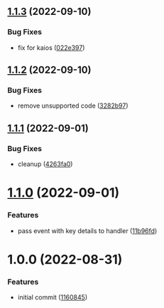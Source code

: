 ## [1.1.3](https://github.com/garredow/onyx-keys/compare/v1.1.2...v1.1.3) (2022-09-10)


### Bug Fixes

* fix for kaios ([022e397](https://github.com/garredow/onyx-keys/commit/022e397a1fa99db6d987dcf095fb30a09f3d0d17))

## [1.1.2](https://github.com/garredow/onyx-keys/compare/v1.1.1...v1.1.2) (2022-09-10)


### Bug Fixes

* remove unsupported code ([3282b97](https://github.com/garredow/onyx-keys/commit/3282b9722288f3c32036b49492c22db155437365))

## [1.1.1](https://github.com/garredow/onyx-keys/compare/v1.1.0...v1.1.1) (2022-09-01)


### Bug Fixes

* cleanup ([4263fa0](https://github.com/garredow/onyx-keys/commit/4263fa0c7414740fb2f5cc7eb02b42500523229b))

# [1.1.0](https://github.com/garredow/onyx-keys/compare/v1.0.0...v1.1.0) (2022-09-01)


### Features

* pass event with key details to handler ([11b96fd](https://github.com/garredow/onyx-keys/commit/11b96fd0cfd50a45e74488f30e2eb905130f5e18))

# 1.0.0 (2022-08-31)


### Features

* initial commit ([1160845](https://github.com/garredow/onyx-keys/commit/11608452cd753a9c0875110dc060a10a8fdc98f6))
